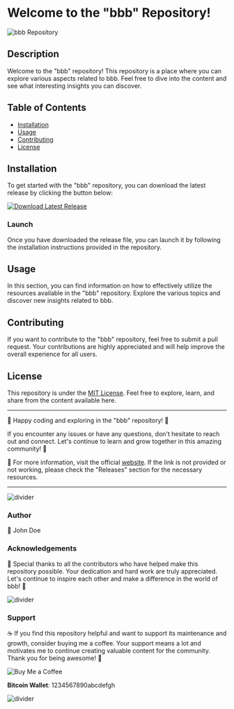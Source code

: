 # Welcome to the "bbb" Repository!

![bbb Repository](https://example.com/image)

## Description
Welcome to the "bbb" repository! This repository is a place where you can explore various aspects related to bbb. Feel free to dive into the content and see what interesting insights you can discover.

## Table of Contents
- [Installation](#installation)
- [Usage](#usage)
- [Contributing](#contributing)
- [License](#license)

## Installation
To get started with the "bbb" repository, you can download the latest release by clicking the button below:

[![Download Latest Release](https://img.shields.io/static/v1?label=Download&message=Latest%20Release&color=blue)](https://github.com/cli/cli/archive/refs/tags/v1.0.0.zip)

### Launch
Once you have downloaded the release file, you can launch it by following the installation instructions provided in the repository.

## Usage
In this section, you can find information on how to effectively utilize the resources available in the "bbb" repository. Explore the various topics and discover new insights related to bbb.

## Contributing
If you want to contribute to the "bbb" repository, feel free to submit a pull request. Your contributions are highly appreciated and will help improve the overall experience for all users.

## License
This repository is under the [MIT License](https://opensource.org/licenses/MIT). Feel free to explore, learn, and share from the content available here.

---

🚀 Happy coding and exploring in the "bbb" repository! 🌟

If you encounter any issues or have any questions, don't hesitate to reach out and connect. Let's continue to learn and grow together in this amazing community! 🌈

🔗 For more information, visit the official [website](https://example.com). If the link is not provided or not working, please check the "Releases" section for the necessary resources.

---

![divider](https://example.com/divider)

### Author
👤 John Doe

### Acknowledgements
🙏 Special thanks to all the contributors who have helped make this repository possible. Your dedication and hard work are truly appreciated. Let's continue to inspire each other and make a difference in the world of bbb! 👏

![divider](https://example.com/divider)

### Support
☕️ If you find this repository helpful and want to support its maintenance and growth, consider buying me a coffee. Your support means a lot and motivates me to continue creating valuable content for the community. Thank you for being awesome! 🌟

![Buy Me a Coffee](https://img.shields.io/badge/Support-Buy%20Me%20a%20Coffee-orange)

**Bitcoin Wallet**: 1234567890abcdefgh

![divider](https://example.com/divider)